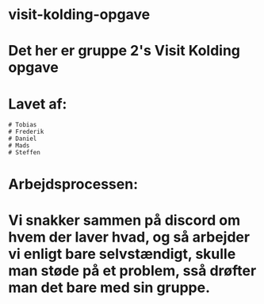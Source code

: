 # visit-kolding-opgave
# Det her er gruppe 2's Visit Kolding opgave
# Lavet af:
    # Tobias
    # Frederik
    # Daniel
    # Mads
    # Steffen
# Arbejdsprocessen:
# Vi snakker sammen på discord om hvem der laver hvad, og så arbejder vi enligt bare selvstændigt, skulle man støde på et problem, sså drøfter man det bare med sin gruppe.